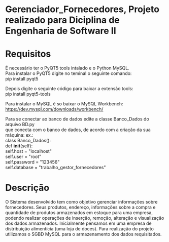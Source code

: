 # Gerenciador_Fornecedores, Projeto realizado para Diciplina de Engenharia de Software II

# Requisitos
É necessário ter o PyQT5 tools intalado e o Python MySQL.\
Para instalar o PyQT5 digite no teminal o seguinte comando:\
pip install pyqt5

Depois digite o seguinte código para baixar a extensão tools:\
pip install pyqt5-tools

Para instalar o MySQL é so baixar o MySQL Workbench:\
https://dev.mysql.com/downloads/workbench/ 

Para se conectar ao banco de dados edite a  classe Banco_Dados do arquivo BD.py\
que conecta com o banco de dados, de acordo com a criação da sua máquina:
ex.:\
class Banco_Dados():\
    def __init__(self):\
        self.host = "localhost"\
        self.user = "root"\
        self.password = "123456"\
        self.database = "trabalho_gestor_fornecedores"
# Descrição
O Sistema desenvolvido tem como objetivo gerenciar informações sobre fornecedores. Seus produtos, endereço, informações sobre a compra e quantidade de produtos armazenados em estoque para uma empresa, podendo realizar operações de inserção, remoção, alteração e visualização dos dados armazenados.
Inicialmente pensamos em uma empresa de distribuição alimentícia (uma loja de doces).
Para realização do projeto utilizamos o SGBD MySQL para o armazenamento dos dados requisitados.
